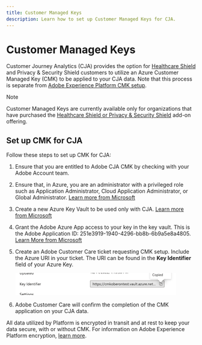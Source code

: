 ```yaml
---
title: Customer Managed Keys
description: Learn how to set up Customer Managed Keys for CJA.
---
```

# Customer Managed Keys

Customer Journey Analytics (CJA) provides the option for [Healthcare Shield](https://www.adobe.com/trust/compliance/hipaa-ready.html) and Privacy & Security Shield customers to utilize an Azure Customer Managed Key (CMK) to be applied to your CJA data.  Note that this process is separate from [Adobe Experience Platform CMK setup](https://experienceleague.adobe.com/docs/experience-platform/landing/governance-privacy-security/customer-managed-keys.html).  

>[!NOTE]
>
>Customer Managed Keys are currently available only for organizations that have purchased the [Healthcare Shield or Privacy & Security Shield](https://experienceleague.adobe.com/docs/blueprints-learn/architecture/vertical-blueprints/healthcare-vertical.html%3Flang%3Den) add-on offering.

## Set up CMK for CJA

Follow these steps to set up CMK for CJA:

1. Ensure that you are entitled to Adobe CJA CMK by checking with your Adobe Account team.
1. Ensure that, in Azure, you are an administrator with a privileged role such as Application Administrator, Cloud Application Administrator, or Global Administrator. [Learn more from Microsoft](https://learn.microsoft.com/en-us/azure/active-directory/roles/permissions-reference)
1. Create a new Azure Key Vault to be used only with CJA. [Learn more from Microsoft](https://learn.microsoft.com/en-us/azure/key-vault/general/)
1. Grant the Adobe Azure App access to your key in the key vault. This is the Adobe Application ID: 251e3919-1940-4296-bb8b-6b9a5e8a4805. [Learn More from Microsoft](https://learn.microsoft.com/en-us/azure/storage/common/customer-managed-keys-configure-cross-tenant-existing-account?toc=%2Fazure%2Fstorage%2Fblobs%2Ftoc.json&tabs=powershell-preview%2Cazure-portal#the-customer-grants-the-service-providers-app-access-to-the-key-in-the-key-vault)
1. Create an Adobe Customer Care ticket requesting CMK setup. Include the Azure URI in your ticket. The URI can be found in the **Key Identifier** field of your Azure Key. 

   ![](assets/key-identifier.png)

1. Adobe Customer Care will confirm the completion of the CMK application on your CJA data.

All data utilized by Platform is encrypted in transit and at rest to keep your data secure, with or without CMK. For information on Adobe Experience Platform encryption, [learn more](https://experienceleague.adobe.com/docs/experience-platform/landing/governance-privacy-security/encryption.html?lang=en).